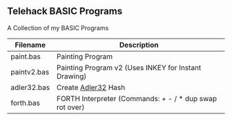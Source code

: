 ﻿## Telehack BASIC Programs
A Collection of my BASIC Programs

|Filename|Description|
|--|--|
|paint.bas|Painting Program|
|paintv2.bas|Painting Program v2 (Uses INKEY for Instant Drawing)|
|adler32.bas|Create [Adler32](https://en.wikipedia.org/wiki/Adler-32) Hash|
|forth.bas|FORTH Interpreter (Commands: + - / * dup swap rot over)|


